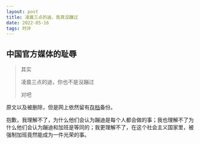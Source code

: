 ```yaml
---
layout: post
title: 凌晨三点的迪，我真没蹦过
date: 2022-05-16
tags: 时评
---
```


## 中国官方媒体的耻辱

> 其实
>
> 凌晨三点的迪，你也不是没蹦过
>
> 对吧

原文以及被删除，但是网上依然留有[存档](https://web.archive.org/web/20210222103445/https://mp.weixin.qq.com/s/l040uPFHvyeLVohwacdtbA)备份。

抱歉，我理解不了，为什么他们会认为蹦迪是每个人都会做的事；我也理解不了为什么他们会认为蹦迪和加班是等同的；我更理解不了，在这个社会主义国家里，被强制加班竟然能成为一件光荣的事。

